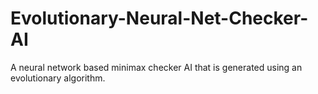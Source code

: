 Evolutionary-Neural-Net-Checker-AI
==================================

A neural network based minimax checker AI that is generated using an evolutionary algorithm.